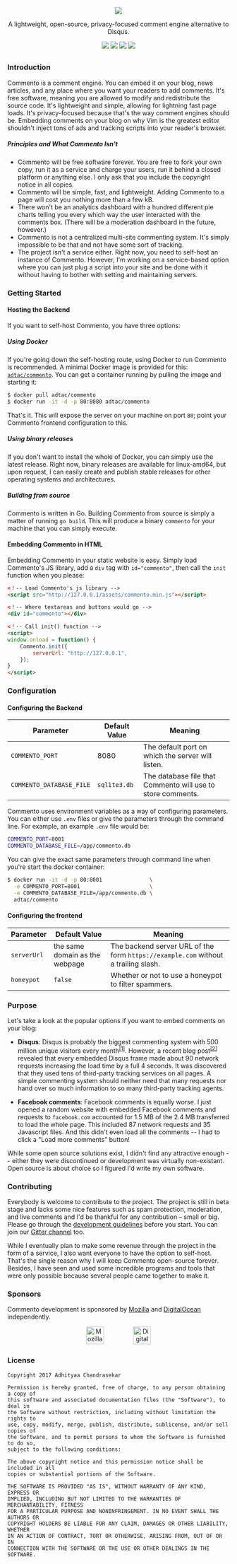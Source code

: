 <p align="center">
<img src="https://user-images.githubusercontent.com/7521600/33375172-14b21f68-d52f-11e7-9b30-477682bccf8f.png">
</p>

<p align="center">A lightweight, open-source, privacy-focused comment engine alternative to Disqus.</p>

<p align="center">
<a href="https://www.patreon.com/adtac"><img src="https://img.shields.io/badge/support-patreon-red.svg?style=for-the-badge&colorA=1e2127&colorB=e06c75&label=support"></a>
<a href="https://commento.adtac.pw"><img src="https://img.shields.io/badge/demo-live-red.svg?style=for-the-badge&colorA=1e2127&colorB=98c379&label=demo"></a>
<a href="https://gitter.im/commento-dev/commento"><img src="https://img.shields.io/badge/live-gitter-red.svg?style=for-the-badge&colorA=1e2127&colorB=c678dd&label=chat"></a>
<a href="https://hub.docker.com/r/adtac/commento/"><img src="https://img.shields.io/badge/live-commento-red.svg?style=for-the-badge&colorA=1e2127&colorB=56b6c2&label=docker"></a>
</p>

<h2 align="center"></h2>

### Introduction

Commento is a comment engine. You can embed it on your blog, news articles, and any place where you want your readers to add comments. It's free software, meaning you are allowed to modify and redistribute the source code. It's lightweight and simple, allowing for lightning fast page loads. It's privacy-focused because that's the way comment engines should be. Embedding comments on your blog on why Vim is the greatest editor shouldn't inject tons of ads and tracking scripts into your reader's browser.

##### Principles and What Commento Isn't

* Commento will be free software forever. You are free to fork your own copy, run it as a service and charge your users, run it behind a closed platform or anything else. I only ask that you include the copyright notice in all copies.
* Commento will be simple, fast, and lightweight. Adding Commento to a page will cost you nothing more than a few kB.
* There won't be an analytics dashboard with a hundred different pie charts telling you every which way the user interacted with the comments box. (There will be a moderation dashboard in the future, however.)
* Commento is not a centralized multi-site commenting system. It's simply impossible to be that and not have some sort of tracking.
* The project isn't a service either. Right now, you need to self-host an instance of Commento. However, I'm working on a service-based option where you can just plug a script into your site and be done with it without having to bother with setting and maintaining servers.

### Getting Started

#### Hosting the Backend

If you want to self-host Commento, you have three options:

##### Using Docker

If you're going down the self-hosting route, using Docker to run Commento is recommended. A minimal Docker image is provided for this: [`adtac/commento`](https://hub.docker.com/r/adtac/commento/). You can get a container running by pulling the image and starting it:

```bash
$ docker pull adtac/commento
$ docker run -it -d -p 80:8080 adtac/commento
```

That's it. This will expose the server on your machine on port `80`; point your Commento frontend configuration to this.

##### Using binary releases

If you don't want to install the whole of Docker, you can simply use the latest release. Right now, binary releases are available for linux-amd64, but upon request, I can easily create and publish stable releases for other operating systems and architectures.

##### Building from source

Commento is written in Go. Building Commento from source is simply a matter of running `go build`. This will produce a binary `commento` for your machine that you can simply execute.

#### Embedding Commento in HTML

Embedding Commento in your static website is easy. Simply load Commento's JS library, add a `div` tag with `id="commento"`, then call the `init` function when you please:

```html
<！-- Load Commento's js library -->
<script src="http://127.0.0.1/assets/commento.min.js"></script>
```

```html
<！-- Where textareas and buttons would go -->
<div id="commento"></div>
```

```html
<！-- Call init() function -->
<script>
window.onload = function() {
    Commento.init({
        serverUrl: "http://127.0.0.1",
    });
}
</script>
```


### Configuration

#### Configuring the Backend

| Parameter | Default Value | Meaning |
| --------- | ------------- | ------- |
| `COMMENTO_PORT` | 8080 | The default port on which the server will listen. |
| `COMMENTO_DATABASE_FILE` | `sqlite3.db` | The database file that Commento will use to store comments. |

Commento uses environment variables as a way of configuring parameters. You can either use `.env` files or give the parameters through the command line. For example, an example `.env` file would be:

```bash
COMMENTO_PORT=8001
COMMENTO_DATABASE_FILE=/app/commento.db
```

You can give the exact same parameters through command line when you're start the docker container:

```bash
$ docker run -it -d -p 80:8001               \
  -e COMMENTO_PORT=8001                      \
  -e COMMENTO_DATABASE_FILE=/app/commento.db \
  adtac/commento
```

#### Configuring the frontend

| Parameter | Default Value | Meaning |
| --------- | ------------- | ------- |
| `serverUrl` | the same domain as the webpage | The backend server URL of the form `https://example.com` without a trailing slash. |
| `honeypot` | `false` | Whether or not to use a honeypot to filter spammers. |

### Purpose

Let's take a look at the popular options if you want to embed comments on your blog:

 - **Disqus**: Disqus is probably the biggest commenting system with 500 million unique visitors every month<sup>[[1]](https://blog.disqus.com/the-numbers-of-disqus)</sup>. However, a recent blog post<sup>[[2]](http://donw.io/post/github-comments/)</sup> revealed that every embedded Disqus frame made about 90 network requests increasing the load time by a full 4 seconds. It was discovered that they used tens of third-party tracking services on all pages. A simple commenting system should neither need that many requests nor hand over so much information to so many third-party tracking agents.

 - **Facebook comments**: Facebook comments is equally worse. I just opened a random website with embedded Facebook comments and requests to `facebook.com` accounted for 1.5 MB of the 2.4 MB transferred to load the whole page. This included 87 network requests and 35 Javascript files. And this didn't even load all the comments -- I had to click a "Load more comments" button!

While some open source solutions exist, I didn't find any attractive enough -- either they were discontinued or development was virtually non-existant. Open source is about choice so I figured I'd write my own software.

### Contributing

Everybody is welcome to contribute to the project. The project is still in beta stage and lacks some nice features such as spam protection, moderation, and live comments and I'd be thankful for any contribution – small or big. Please go through the [development guidelines](docs/development.md) before you start. You can join our [Gitter channel](https://gitter.im/commento-dev/commento) too.

While I eventually plan to make some revenue through the project in the form of a service, I also want everyone to have the option to self-host. That's the single reason why I will keep Commento open-source forever. Besides, I have seen and used some incredible programs and tools that were only possible because several people came together to make it.


### Sponsors

Commento development is sponsored by [Mozilla](https://mozilla.org) and [DigitalOcean](https://www.digitalocean.com/) independently.

<p align="center">
<a href="https://www.mozilla.org/en-US/"><img src="https://user-images.githubusercontent.com/7521600/32265838-d05b2d08-bf0a-11e7-92e1-2cb183eae616.png" title="Mozilla" height="40"></a>
&nbsp; &nbsp; &nbsp; &nbsp; &nbsp; &nbsp; &nbsp; &nbsp;
<a href="https://www.digitalocean.com"><img src="https://user-images.githubusercontent.com/7521600/32265839-d093c7da-bf0a-11e7-8d99-96a940041d06.png" title="DigitalOcean" height="40"></a>
</p>

### License

```
Copyright 2017 Adhityaa Chandrasekar

Permission is hereby granted, free of charge, to any person obtaining a copy of
this software and associated documentation files (the "Software"), to deal in
the Software without restriction, including without limitation the rights to
use, copy, modify, merge, publish, distribute, sublicense, and/or sell copies of
the Software, and to permit persons to whom the Software is furnished to do so,
subject to the following conditions:

The above copyright notice and this permission notice shall be included in all
copies or substantial portions of the Software.

THE SOFTWARE IS PROVIDED "AS IS", WITHOUT WARRANTY OF ANY KIND, EXPRESS OR
IMPLIED, INCLUDING BUT NOT LIMITED TO THE WARRANTIES OF MERCHANTABILITY, FITNESS
FOR A PARTICULAR PURPOSE AND NONINFRINGEMENT. IN NO EVENT SHALL THE AUTHORS OR
COPYRIGHT HOLDERS BE LIABLE FOR ANY CLAIM, DAMAGES OR OTHER LIABILITY, WHETHER
IN AN ACTION OF CONTRACT, TORT OR OTHERWISE, ARISING FROM, OUT OF OR IN
CONNECTION WITH THE SOFTWARE OR THE USE OR OTHER DEALINGS IN THE SOFTWARE.
```
